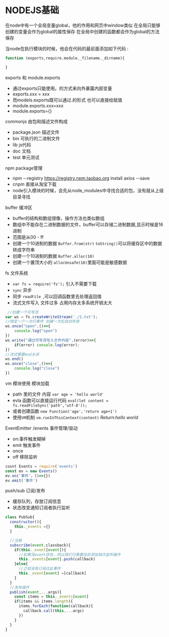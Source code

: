 # NODEJS基础

在node中有一个全局变量global，他的作用和网页中window类似
在全局只能够创建的变量会作为global的属性保存
在全局中创建的函数都会作为global的方法保存

当node在执行模块的时候，他会在代码的最前面添加如下代码 :

```js
function (exports,require,module,_filename,_dirname){

}
```


exports 和 module.exports 
  - 通过exports只能使用。的方式来向外暴露内部变量
  - exports.xxx = xxx
  - 而models.exports既可以通过.的形式 也可以直接给赋值
  - module.exports.xxx=xxx
  - module.exports={}

commonjs 由包和描述文件构成
- package.json 描述文件
- bin 可执行的二进制文件
- lib js代码
- doc 文档
- test 单元测试

npm package管理
- npm --registry https://registry.npm.taobao.org install axios --save
- cnpm 直接从淘宝下载
- node引入模块的时候，会先从node_modules中寻找合适的包，没有就从上级目录寻找


buffer 缓冲区
- buffer的结构和数组很像，操作方法也类似数组
- 数组中不能存在二进制数据的文件，buffer可以存储二进制数据,显示时候是16进制 
- 范围是从00 - ff
- 创建一个10进制的数据 `Buffer.from(str)` `toString()`可以将缓存区中的数据转成字符串
- 创建一个10进制的数据 `Buffer.alloc(10)`
- 创建一个置顶大小的 `allocUnsafe(10)`里面可能是敏感数据

fs 文件系统  
- `var fs = require('fs');` 引入不需要下载
- `sync` 异步
- 同步 `readFile `,可以回调函数里去处理返回值
- 流式文件写入 文件过多 占用内存太多系统开销太大 
```js
 //创建一个可写流 
var ws = fs.createWriteStream('./1.txt');
//绑定一个一次行事件 创建一次后自动失效 
ws.once("open",()=>{
    console.log("open")
})
ws.write("通过可写流写入文件内容",(error)=>{
    if(error) console.log(error); 
})
//流式需要end关闭
ws.end()
ws.once("close",()=>{
    console.log("close")
})
```

vm 模块使用 模块加载
- path 里的文件 内容 `var age = 'hello world'`
- evla 函数可以直接运行代码 `eval(let content = fs.readFileSync('path','utf-8'));`
- 或者创建函数 `new Function('age','return age+1')`
- 使用`VM`机制 `vm.runInThisContext(content)`  _Return:hello world_


EventEmitter /enents 事件管理/驱动
- on:事件触发糊掉 
- emit 触发事件 
- once 
- off 移除监听

```js
cosnt Events = require('events')
const ev = new Events()
ev.on('事件'，()=>{})
ev.emit('事件')
```

push/sub 订阅/发布

- 缓存队列，存放订阅信息
- 状态改变通知订阅者执行监听

```js
class PubSub{
  constructor(){
    this._events ={}
  }

  //注册
  subscribe(event,classback){
    if(this._event[event]){
      //如果当event存在，所以我们只需要往后添加档次监听操作
      this._events[event].push(callback)
    }else{
      //之前没有订阅过此事件
      this._event[event] =[callback]
    }
  }
  //发布操作
  publish(event,...args){
    const items = this._events[event]
    if(items && items.length){
      items.forEach(function(callback){
        callback.call(this,...args)
      })
    }
  }
}
```